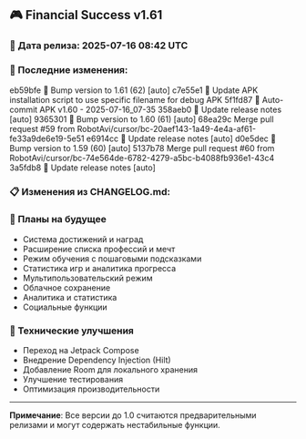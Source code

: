 ## 🎮 Financial Success v1.61

### 📅 Дата релиза: 2025-07-16 08:42 UTC

### 🔄 Последние изменения:
eb59bfe 🔖 Bump version to 1.61 (62) [auto]
c7e55e1 🔧 Update APK installation script to use specific filename for debug APK
5f1fd87 📱 Auto-commit APK v1.60 - 2025-07-16_07-35
358aeb0 📝 Update release notes [auto]
9365301 🔖 Bump version to 1.60 (61) [auto]
68ea29c Merge pull request #59 from RobotAvi/cursor/bc-20aef143-1a49-4e4a-af61-fe33a9de6e19-5e51
e6914cc 📝 Update release notes [auto]
d0e5dec 🔖 Bump version to 1.59 (60) [auto]
5137b78 Merge pull request #60 from RobotAvi/cursor/bc-74e564de-6782-4279-a5bc-b4088fb936e1-43c4
3a5fdb8 📝 Update release notes [auto]

### 📋 Изменения из CHANGELOG.md:
### 🔮 Планы на будущее
- Система достижений и наград
- Расширение списка профессий и мечт
- Режим обучения с пошаговыми подсказками
- Статистика игр и аналитика прогресса
- Мультипользовательский режим
- Облачное сохранение
- Аналитика и статистика
- Социальные функции

### 🔧 Технические улучшения
- Переход на Jetpack Compose
- Внедрение Dependency Injection (Hilt)
- Добавление Room для локального хранения
- Улучшение тестирования
- Оптимизация производительности

---

**Примечание**: Все версии до 1.0 считаются предварительными релизами и могут содержать нестабильные функции.